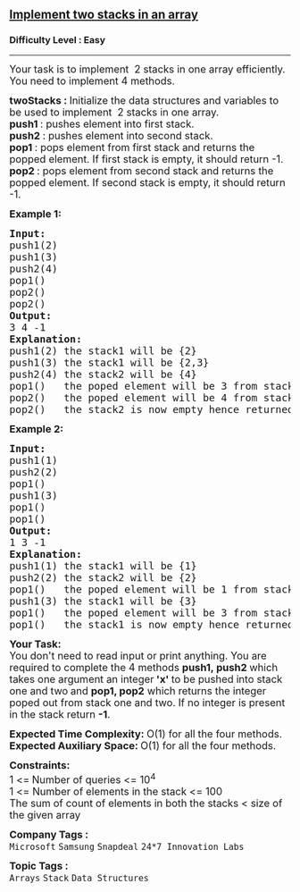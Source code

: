 <h2><a href="https://www.geeksforgeeks.org/problems/implement-two-stacks-in-an-array/1?page=1&category=Stack&sprint=94ade6723438d94ecf0c00c3937dad55&sortBy=submissions">Implement two stacks in an array</a></h2><h3>Difficulty Level : Easy</h3><hr><div class="problems_problem_content__Xm_eO"><p><span style="font-size: 18px;"><span style="font-size: 18px;">Your task is to implement&nbsp;&nbsp;2 stacks in one array efficiently. You need to implement 4 methods.</span></span></p>
<p><span style="font-size: 18px;"><strong><span style="font-size: 18px;">twoStacks :&nbsp;</span></strong><span style="font-size: 18px;">Initialize the data structures and variables to be used to </span><span style="font-size: 18px;">implement&nbsp;&nbsp;2 stacks in one array.</span><br><strong style="font-size: 18px;">push1 </strong><span style="font-size: 18px;">: pushes element into first stack.</span><br><strong style="font-size: 18px;">push2 </strong><span style="font-size: 18px;">: pushes element into second stack.</span><br><strong style="font-size: 18px;">pop1 </strong><span style="font-size: 18px;">: pops element from first stack and returns the popped element. If first stack is empty, it should return -1.</span><br><strong style="font-size: 18px;">pop2 </strong><span style="font-size: 18px;">: pops element from second stack and returns the popped element. If second stack is empty, it should return -1.</span><br></span></p>
<p><span style="font-size: 18px;"><strong>Example 1:</strong></span></p>
<pre><span style="font-size: 18px;"><strong>Input:
</strong>push1(2)
push1(3)
push2(4)
pop1()
pop2()
pop2()
<strong>Output:
</strong>3 4 -1<strong>
Explanation:
</strong>push1(2) the stack1 will be {2}
push1(3) the stack1 will be {2,3}
push2(4) the stack2 will be {4}
pop1() &nbsp; the poped element will be 3 from stack1 and stack1 will be {2}
pop2() &nbsp; the poped element will be 4 from stack2 and now stack2 is empty
pop2()&nbsp;  the stack2 is now empty hence returned -1.<br></span></pre>
<p><span style="font-size: 18px;"><strong>Example 2:</strong></span></p>
<pre><span style="font-size: 18px;"><strong>Input:
</strong>push1(1)
push2(2)<br></span><span style="font-size: 18px;">pop1()
push1(3)
pop1()
pop1()
<strong>Output:
</strong>1 3 -1<strong>
Explanation:
</strong>push1(1) the stack1 will be {1}
push2(2) the stack2 will be {2}<br>pop1()   the poped element will be 1 from stack1 and stack1 will be empty<br>push1(3) the stack1 will be {3}
pop1() &nbsp; the poped element will be 3 from stack1 and stack1 will be empty<br>pop1()&nbsp;  the stack1 is now empty hence returned -1.</span></pre>
<p><strong><span style="font-size: 18px;">Your Task:</span></strong><br><span style="font-size: 18px;">You don't need to read input or print anything.&nbsp;You are required to complete the 4&nbsp;methods&nbsp;<strong>push1,&nbsp;push2&nbsp;</strong>which takes one argument an integer<strong> 'x' </strong>to be pushed into stack one and two<strong>&nbsp;</strong>and&nbsp;<strong>pop1, pop2</strong> which returns the integer poped out from stack one and two. If no integer is present in the stack return <strong>-1</strong>.</span></p>
<p><span style="font-size: 18px;"><strong>Expected Time Complexity:&nbsp;</strong>O(1) for all the four methods.<br><strong>Expected Auxiliary Space:&nbsp;</strong>O(1) for all the four methods.</span></p>
<p><span style="font-size: 18px;"><strong>Constraints:</strong><br>1 &lt;=<strong> </strong>Number of queries &lt;= 10<sup>4</sup><br>1 &lt;= Number&nbsp;of elements in the stack</span><span style="font-size: 18px;"> &lt;= 100</span><br><span style="font-size: 18px;">The sum of count of elements in both the stacks &lt; size of the given array</span></p></div><p><span style=font-size:18px><strong>Company Tags : </strong><br><code>Microsoft</code>&nbsp;<code>Samsung</code>&nbsp;<code>Snapdeal</code>&nbsp;<code>24*7 Innovation Labs</code>&nbsp;<br><p><span style=font-size:18px><strong>Topic Tags : </strong><br><code>Arrays</code>&nbsp;<code>Stack</code>&nbsp;<code>Data Structures</code>&nbsp;
